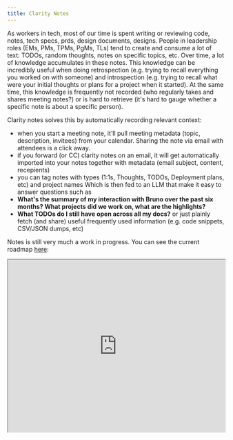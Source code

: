 ```yaml
---
title: Clarity Notes
---
```


As workers in tech, most of our time is spent writing or reviewing code, notes, tech specs, prds, design documents, designs. People in leadership roles (EMs, PMs, TPMs, PgMs, TLs) tend to create and consume a lot of text: TODOs, random thoughts, notes on specific topics, etc. Over time, a lot of knowledge accumulates in these notes. This knowledge can be incredibly useful when doing retrospection (e.g. trying to recall everything you worked on with someone) and introspection (e.g. trying to recall what were your initial thoughts or plans for a project when it started). At the same time, this knowledge is frequently not recorded (who regularly takes and shares meeting notes?) or is hard to retrieve (it's hard to gauge whether a specific note is about a specific person).

Clarity notes solves this by automatically recording relevant context:
  * when you start a meeting note, it'll pull meeting metadata (topic, description, invitees) from your calendar. Sharing the note via email with attendees is a click away.
  * if you forward (or CC) clarity notes on an email, it will get automatically imported into your notes together with metadata (email subject, content, recepients)
  * you can tag notes with types (1:1s, Thoughts, TODOs, Deployment plans, etc) and project names
Which is then fed to an LLM that make it easy to answer questions such as
  * __What's the summary of my interaction with Bruno over the past six months? What projects did we work on, what are the highlights?__
  * __What TODOs do I still have open across all my docs?__
or just plainly fetch (and share) useful frequently used information (e.g. code snippets, CSV/JSON dumps, etc)

Notes is still very much a work in progress. You can see the current roadmap [here](https://notes.clarity.hr/public-notes/9a99169c-1dee-4869-b4be-3da46cac418d): 

<iframe src="https://notes.clarity.hr/public-notes/9a99169c-1dee-4869-b4be-3da46cac418d" width="100%" height="400"></iframe>
